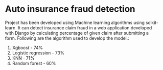 # Auto insurance fraud detection
Project has been developed using Machine learning algorithms using scikit-learn. It can detect insurance claim fraud in a web application developed with Django by calculating percentage of given claim after submitting a form. Following are the algorithm used to develop the model.:

1) Xgboost - 74%
2) Logistic regression - 73%
3) KNN - 71%
4) Random forest - 60%
